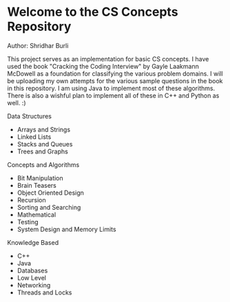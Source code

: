 Welcome to the CS Concepts Repository
===========
Author: Shridhar Burli

This project serves as an implementation for basic CS concepts. I have used the book "Cracking the Coding Interview" by Gayle Laakmann McDowell as a foundation for classifying the various problem domains. I will be uploading my own attempts for the various sample questions in the book in this repository. I am using Java to implement most of these algorithms. There is also a wishful plan to implement all of these in C++ and Python as well. :)

Data Structures

- Arrays and Strings
- Linked Lists
- Stacks and Queues
- Trees and Graphs

Concepts and Algorithms
- Bit Manipulation
- Brain Teasers
- Object Oriented Design
- Recursion
- Sorting and Searching
- Mathematical
- Testing
- System Design and Memory Limits

Knowledge Based
- C++
- Java
- Databases
- Low Level
- Networking
- Threads and Locks
